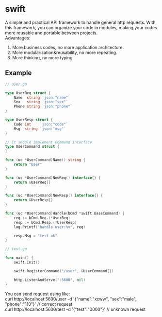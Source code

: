 # swift
A simple and practical API framework to handle general http requests. With this framework, you can organize your code
in modules, making your codes more reusable and portable between projects.  
Advantages:
1. More business codes, no more application architecture.
2. More modularization&reusability, no more repeating.
3. More thinking, no more typing.

## Example

```go
// user.go

type UserReq struct {
	Name  string `json:"name"`
	Sex   string `json:"sex"`
	Phone string `json:"phone"`
}

type UserResp struct {
	Code int 	`json:"code"`
	Msg  string `json:"msg"`
}

// It should implement Command interface
type UserCommand struct {
}

func (uc *UserCommand)Name() string {
	return "User"
}

func (uc *UserCommand)NewReq() interface{} {
	return &UserReq{}
}

func (uc *UserCommand)NewResp() interface{} {
	return &UserResp{}
}

func (uc *UserCommand)Handle(bCmd *swift.BaseCommand) {
	req := bCmd.Req.(*UserReq)
	resp := bCmd.Resp.(*UserResp)
	log.Printf("handle user:%v", req)

	resp.Msg = "test ok"
}

// test.go

func main() {
	swift.Init()

	swift.RegisterCommand("/user", &UserCommand{})

	http.ListenAndServe(":5600", nil)
}
```
You can send request using like:  
curl http://localhost:5600/user -d '{"name":"xcww", "sex":"male", "phone":"110"}' // correct request  
curl http://localhost:5600/test -d '{"test":"0000"}' // unknown request
